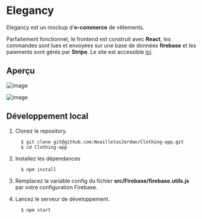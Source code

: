 # Elegancy

Elegancy est un mockup d'**e-commerce** de vêtements.

Parfaitement fonctionnel, le frontend est construit avec **React**, les commandes sont lues et envoyées sur une base de données **firebase** et les paiements sont gérés par **Stripe**. Le site est accessible [ici](https://e-shop.jordannoailletas.com).

## Aperçu

![image](https://user-images.githubusercontent.com/48062996/102645999-a1f9c300-4163-11eb-9c06-44229cba56d2.png)

![image](https://user-images.githubusercontent.com/48062996/102646345-277d7300-4164-11eb-8a23-2c7c2aa2d424.png)

## Développement local

1.  Clonez le repository.

          $ git clone git@github.com:NoailletasJordan/Clothing-app.git
          $ cd Clothing-app

1.  Installez les dépendances

          $ npm install

1.  Remplacez la variable config du fichier **src/Firebase/firebase.utils.js** par votre configuration Firebase.

1.  Lancez le serveur de développement.

          $ npm start

